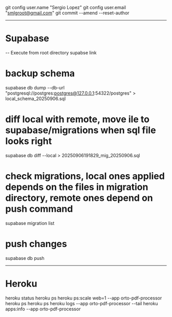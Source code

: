 git config user.name "Sergio Lopez"
git config user.email "smlgroot@gmail.com"
git commit --amend --reset-author


---------------------------------------------------------------------
# Supabase
-- Execute from root directory
supabse link

# backup schema
supabase db dump --db-url "postgresql://postgres:postgres@127.0.0.1:54322/postgres" > local_schema_20250906.sql

# diff local with remote, move ile to supabase/migrations when sql file looks right
supabase db diff --local > 20250906191829_mig_20250906.sql

# check migrations, local ones applied depends on the files in migration directory, remote ones depend on push command
supabase migration list

# push changes
supabase db push


---------------------------------------------------------------------
# Heroku
heroku status
heroku ps
heroku ps:scale web=1 --app orto-pdf-processor
heroku ps
heroku ps
heroku logs --app orto-pdf-processor --tail
heroku apps:info --app orto-pdf-processor